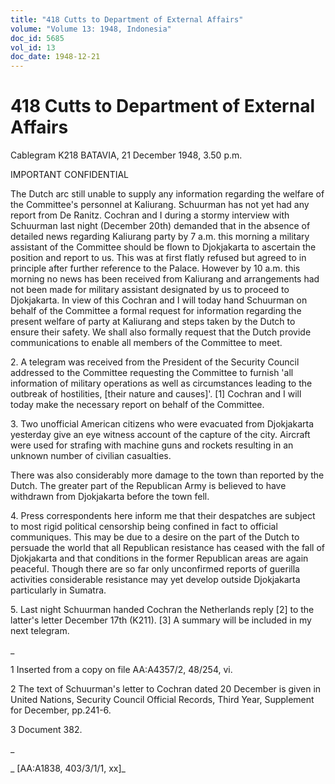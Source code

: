 ```yaml
---
title: "418 Cutts to Department of External Affairs"
volume: "Volume 13: 1948, Indonesia"
doc_id: 5685
vol_id: 13
doc_date: 1948-12-21
---
```


# 418 Cutts to Department of External Affairs

Cablegram K218 BATAVIA, 21 December 1948, 3.50 p.m.

IMPORTANT CONFIDENTIAL

The Dutch arc still unable to supply any information regarding the welfare of the Committee's personnel at Kaliurang. Schuurman has not yet had any report from De Ranitz. Cochran and I during a stormy interview with Schuurman last night (December 20th) demanded that in the absence of detailed news regarding Kaliurang party by 7 a.m. this morning a military assistant of the Committee should be flown to Djokjakarta to ascertain the position and report to us. This was at first flatly refused but agreed to in principle after further reference to the Palace. However by 10 a.m. this morning no news has been received from Kaliurang and arrangements had not been made for military assistant designated by us to proceed to Djokjakarta. In view of this Cochran and I will today hand Schuurman on behalf of the Committee a formal request for information regarding the present welfare of party at Kaliurang and steps taken by the Dutch to ensure their safety. We shall also formally request that the Dutch provide communications to enable all members of the Committee to meet.

2\. A telegram was received from the President of the Security Council addressed to the Committee requesting the Committee to furnish 'all information of military operations as well as circumstances leading to the outbreak of hostilities, [their nature and causes]'. [1] Cochran and I will today make the necessary report on behalf of the Committee.

3\. Two unofficial American citizens who were evacuated from Djokjakarta yesterday give an eye witness account of the capture of the city. Aircraft were used for strafing with machine guns and rockets resulting in an unknown number of civilian casualties.

There was also considerably more damage to the town than reported by the Dutch. The greater part of the Republican Army is believed to have withdrawn from Djokjakarta before the town fell.

4\. Press correspondents here inform me that their despatches are subject to most rigid political censorship being confined in fact to official communiques. This may be due to a desire on the part of the Dutch to persuade the world that all Republican resistance has ceased with the fall of Djokjakarta and that conditions in the former Republican areas are again peaceful. Though there are so far only unconfirmed reports of guerilla activities considerable resistance may yet develop outside Djokjakarta particularly in Sumatra.

5\. Last night Schuurman handed Cochran the Netherlands reply [2] to the latter's letter December 17th (K211). [3] A summary will be included in my next telegram.

_

1 Inserted from a copy on file AA:A4357/2, 48/254, vi.

2 The text of Schuurman's letter to Cochran dated 20 December is given in United Nations, Security Council Official Records, Third Year, Supplement for December, pp.241-6.

3 Document 382.

_

_ [AA:A1838, 403/3/1/1, xx]_

